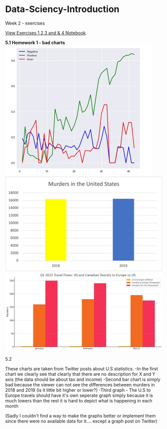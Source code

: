 # Data-Sciency-Introduction
Week 2 - exercises



[View Exercises 1,2,3 and & 4 Notebook](https://github.com/tammekasra/Data-Sciency-Introduction/blob/main/Week_2_exercises.ipynb)



**5.1 Homework 1 - bad charts**  
![Homework 5.1](https://github.com/tammekasra/Data-Sciency-Introduction/blob/main/Bad_Graph_1.jpg)
![Homework 5.1](https://github.com/tammekasra/Data-Sciency-Introduction/blob/main/Bad_Graph_2.png)
![Homework 5.1](https://github.com/tammekasra/Data-Sciency-Introduction/blob/main/Bad_Graph_3.webp)


5.2

These charts are taken from Twitter posts about U.S statistics.
-In the first chart we clearly see that clearly that there are no description for X and Y axis (the data should be about tax and income)
-Second bar chart is simply bad because the viewer can not see the differences between murders in 2018 and 2019 (is it little bit higher or lower?)
-Third graph - The U.S to Europe travels should have it's own seperate graph simply because it is much lowers than the rest it is hard to depict what is happening in each month

(Sadly I couldn't find a way to make the graphs better or implement them since there were no available data for it.... except a graph post on Twitter)





